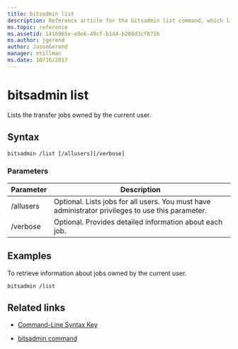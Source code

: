 ```yaml
---
title: bitsadmin list
description: Reference article for the bitsadmin list command, which lists the transfer jobs owned by the current user.
ms.topic: reference
ms.assetid: 1416965e-e0e6-49cf-b1d4-b286d3cf8716
ms.author: jgerend
author: JasonGerend
manager: mtillman
ms.date: 10/16/2017
---
```


# bitsadmin list

Lists the transfer jobs owned by the current user.

## Syntax

```
bitsadmin /list [/allusers][/verbose]
```

### Parameters

| Parameter | Description |
| -------------- | -------------- |
| /allusers | Optional. Lists jobs for all users. You must have administrator privileges to use this parameter. |
| /verbose | Optional. Provides detailed information about each job. |

## Examples

To retrieve information about jobs owned by the current user.

```
bitsadmin /list
```

## Related links

- [Command-Line Syntax Key](command-line-syntax-key.md)

- [bitsadmin command](bitsadmin.md)
